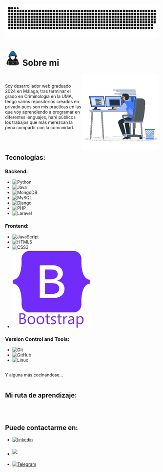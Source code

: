 <!--- snake -->
<div align="center">
  <img  src="https://github.com/1999AZZAR/1999AZZAR/blob/main/resources/img/grid-snake.svg"
       alt="snake" /></a>
</div>

# <picture><img src = "https://github.com/0xAbdulKhalid/0xAbdulKhalid/raw/main/assets/mdImages/about_me.gif" width = 50px></picture> **Sobre mi**

<picture> <img align="right" src="https://github.com/0xAbdulKhalid/0xAbdulKhalid/raw/main/assets/mdImages/Right_Side.gif" width = 250px></picture>

<br>



Soy desarrollador web graduado 2024 en Málaga, tras terminar el grado en Criminología en la UMA, tengo varios repositorios creados en privado pues son mis prácticas en las que voy aprendiendo a programar en diferentes lenguajes, haré públicos los trabajos que más merezcan la pena compartir con la comunidad.

<br><br>


## Tecnologías:

### Backend:
- ![Python](https://img.shields.io/badge/Python-yellow?style=for-the-badge&logo=python&logoColor=white&labelColor=101010)
- ![Java](https://img.shields.io/badge/Java-007396?style=for-the-badge&logo=java&logoColor=white&labelColor=101010)
- ![MongoDB](https://img.shields.io/badge/MongoDB-47A248?style=for-the-badge&logo=mongodb&logoColor=white&labelColor=101010)
- ![MySQL](https://img.shields.io/badge/MySQL-4479A1?style=for-the-badge&logo=mysql&logoColor=white&labelColor=101010)
- ![Django](https://img.shields.io/badge/django-%23092E20.svg?&style=for-the-badge&logo=django&logoColor=white)
- ![PHP](https://img.icons8.com/officel/48/000000/php-logo.png)
- ![Laravel](https://img.icons8.com/fluency/48/000000/laravel.png)

### Frontend:
- ![JavaScript](https://img.shields.io/badge/JavaScript-F7DF1E?style=for-the-badge&logo=javascript&logoColor=white&labelColor=101010)
- ![HTML5](https://img.shields.io/badge/HTML5%20-%23E34F26.svg?style=for-the-badge&logo=html5&logoColor=white)
- ![CSS3](https://img.shields.io/badge/CSS%20-%231572B6.svg?style=for-the-badge&logo=css3&logoColor=white)
- ![Bootstrap](https://raw.githubusercontent.com/devicons/devicon/master/icons/bootstrap/bootstrap-plain-wordmark.svg)


### Version Control and Tools:
- ![Git](https://img.shields.io/badge/git-%23F05033.svg?style=for-the-badge&logo=git&logoColor=white)
- ![GitHub](https://img.shields.io/badge/github-%23121011.svg?style=for-the-badge&logo=github&logoColor=white)
- ![Linux](https://img.shields.io/badge/Linux-FCC624?style=for-the-badge&logo=linux&logoColor=black)


 
</br>
Y alguna más cocinandose...
<br><br>

## Mi ruta de aprendizaje:

<br><br>

## Puede contactarme en:
<ul>

  <li>
    <a href="https://linkedin.com/in/marcosperezdaw" target="_blank">
    <img  src="https://img.shields.io/badge/linkedin:  marcosperezdaw-%2300acee.svg?color=405DE6&style=for-the-badge&logo=linkedin&logoColor=white" alt=linkedin style="margin-bottom: 5px;"/>
    </a>
  </li>
  
  <br>
  
  <li>
    <a href="mailto:marcos7daw@gmail.com" target="_blank">
    <img  src="https://img.shields.io/badge/gmail:  marcos7daw-%23EA4335.svg?style=for-the-badge&logo=gmail&logoColor=white" t=mail style="margin-bottom: 5px;" />
    </a>
    </li>
  <br>
  
  <li>
    <a href="https://t.me/marcoosp7" target="_blank">
    <img src="https://img.shields.io/badge/Telegram-0088cc?style=for-the-badge&logo=telegram" alt="Telegram" style="margin-bottom: 5px;" />
    </a>
  </li>
	
</ul>





